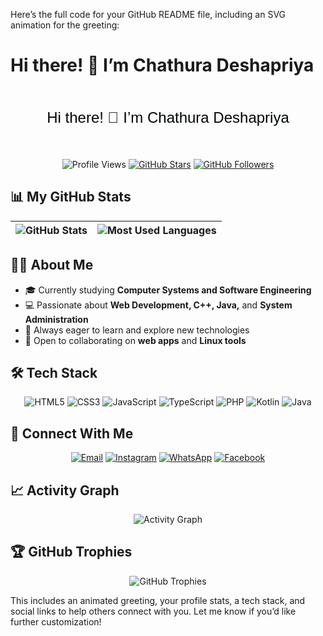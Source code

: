 Here’s the full code for your GitHub README file, including an SVG animation for the greeting:



# Hi there! 👋 I’m Chathura Deshapriya

<div align="center">
  <svg width="500" height="100">
    <text x="50%" y="50%" dominant-baseline="middle" text-anchor="middle" font-size="24" font-family="Arial, sans-serif" fill="black">
      Hi there! 👋 I’m Chathura Deshapriya
      <animate attributeName="fill" values="black;#1e90ff;black" dur="3s" repeatCount="indefinite" />
    </text>
  </svg>
</div>

<div align="center">
  
![Profile Views](https://komarev.com/ghpvc/?username=ChathuraDeshapriya&color=brightgreen)
[![GitHub Stars](https://img.shields.io/github/stars/ChathuraDeshapriya?style=flat&logo=github)](https://github.com/ChathuraDeshapriya)
[![GitHub Followers](https://img.shields.io/github/followers/ChathuraDeshapriya?style=flat&logo=github)](https://github.com/ChathuraDeshapriya)

</div>

## 📊 My GitHub Stats

<div align="center">
  
| <img src="https://github-readme-stats.vercel.app/api?username=ChathuraDeshapriya&show_icons=true&theme=tokyonight&hide_border=true" alt="GitHub Stats" /> | <img src="https://github-readme-stats.vercel.app/api/top-langs/?username=ChathuraDeshapriya&layout=compact&theme=tokyonight&hide_border=true" alt="Most Used Languages" /> |
| ------------- | ------------- |

</div>

## 👨‍💻 About Me

- 🎓 Currently studying **Computer Systems and Software Engineering**
- 💻 Passionate about **Web Development, C++, Java,** and **System Administration**
- 🌱 Always eager to learn and explore new technologies
- 🚀 Open to collaborating on **web apps** and **Linux tools**

## 🛠 Tech Stack

<div align="center">

![HTML5](https://img.shields.io/badge/-HTML5-E34F26?style=flat&logo=html5&logoColor=white)
![CSS3](https://img.shields.io/badge/-CSS3-1572B6?style=flat&logo=css3)
![JavaScript](https://img.shields.io/badge/-JavaScript-F7DF1E?style=flat&logo=javascript&logoColor=black)
![TypeScript](https://img.shields.io/badge/-TypeScript-3178C6?style=flat&logo=typescript&logoColor=white)
![PHP](https://img.shields.io/badge/-PHP-777BB4?style=flat&logo=php&logoColor=white)
![Kotlin](https://img.shields.io/badge/-Kotlin-0095D5?style=flat&logo=kotlin&logoColor=white)
![Java](https://img.shields.io/badge/-Java-007396?style=flat&logo=java&logoColor=white)

</div>

## 🤝 Connect With Me

<div align="center">
  
[![Email](https://img.shields.io/badge/Email-D14836?style=flat&logo=gmail&logoColor=white)](mailto:chathuradeshapriya.wkc@gmail.com)
[![Instagram](https://img.shields.io/badge/Instagram-E4405F?style=flat&logo=instagram&logoColor=white)](https://instagram.com/chathura_wkc)
[![WhatsApp](https://img.shields.io/badge/WhatsApp-25D366?style=flat&logo=whatsapp&logoColor=white)](https://wa.me/94702876579)
[![Facebook](https://img.shields.io/badge/Facebook-1877F2?style=flat&logo=facebook&logoColor=white)](https://facebook.com/ChathuraDeshapriya)

</div>

## 📈 Activity Graph

<div align="center">
  
![Activity Graph](https://activity-graph.herokuapp.com/graph?username=ChathuraDeshapriya&theme=github)

</div>

## 🏆 GitHub Trophies

<div align="center">
  
![GitHub Trophies](https://github-profile-trophy.vercel.app/?username=ChathuraDeshapriya&theme=nord&column=7)

</div>

This includes an animated greeting, your profile stats, a tech stack, and social links to help others connect with you. Let me know if you’d like further customization!
